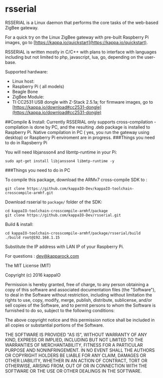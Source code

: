 # rsserial
RSSERIAL is a Linux daemon that performs the core tasks of the web-based ZigBee gateway. 

For a quick try on the Linux ZigBee gateway with pre-built Raspberry Pi images, go to [https://kappa.io/quickstart](https://kappa.io/quickstart).

RSSERIAL is written mostly in C/C++ with plans to interface with languages including but not limited to php, javascript, lua, go, depending on the user-base.

Supported hardware:
- Linux host: 
 - Raspberry Pi ( all models)
 - Beagle Bone
- ZigBee Module: 
 - TI CC2531 USB dongle with Z-Stack 2.5.1a; for firmware images, go to [https://kappa.io/download#cc2531-dongle](https://kappa.io/download#cc2531-dongle)


##Compile & Install:
Currently RSSERIAL only supports cross-compilation - compilation is done by PC, and the resulting .deb package is installed to Raspberry Pi. Native compilation in PC ( yes, you run the gateway using desktop) or Raspberry Pi enviroment are in progress.
###Things you need to do in Rapsberry Pi

You will need libjansson4 and libmtp-runtime in your Pi:
```
sudo apt-get install libjansson4 libmtp-runtime -y
```
###Things you need to do in PC

To compile this package, download the ARMv7 cross-compile SDK to  :

```
git clone https://github.com/kappaIO-Dev/kappaIO-toolchain-crosscompile-armhf.git
```
Download rsserial to `package/` folder of the SDK:

```
cd kappaIO-toolchain-crosscompile-armhf/package
git clone https://github.com/kappaIO-Dev/rsserial.git
```

Build & install:
```
cd kappaIO-toolchain-crosscompile-armhf/package/rsserial/build
./build root@192.168.1.15 
```

Substitute the IP address with LAN IP of your Raspberry Pi.

For questions : dev@kapparock.com

The MIT License (MIT)

Copyright (c) 2016 kappaIO

Permission is hereby granted, free of charge, to any person obtaining a copy
of this software and associated documentation files (the "Software"), to deal
in the Software without restriction, including without limitation the rights
to use, copy, modify, merge, publish, distribute, sublicense, and/or sell
copies of the Software, and to permit persons to whom the Software is
furnished to do so, subject to the following conditions:

The above copyright notice and this permission notice shall be included in all
copies or substantial portions of the Software.

THE SOFTWARE IS PROVIDED "AS IS", WITHOUT WARRANTY OF ANY KIND, EXPRESS OR
IMPLIED, INCLUDING BUT NOT LIMITED TO THE WARRANTIES OF MERCHANTABILITY,
FITNESS FOR A PARTICULAR PURPOSE AND NONINFRINGEMENT. IN NO EVENT SHALL THE
AUTHORS OR COPYRIGHT HOLDERS BE LIABLE FOR ANY CLAIM, DAMAGES OR OTHER
LIABILITY, WHETHER IN AN ACTION OF CONTRACT, TORT OR OTHERWISE, ARISING FROM,
OUT OF OR IN CONNECTION WITH THE SOFTWARE OR THE USE OR OTHER DEALINGS IN THE
SOFTWARE.
